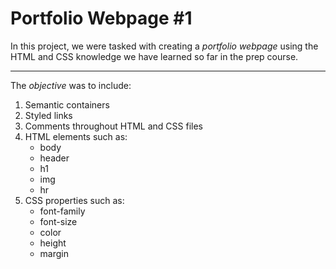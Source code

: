 # Portfolio Webpage #1

In this project, we were tasked with creating a *portfolio webpage* using the HTML and CSS knowledge we have learned so far in the prep course.

---

The *objective* was to include:
1. Semantic containers
2. Styled links
3. Comments throughout HTML and CSS files
4. HTML elements such as:
   - body
   - header
   - h1
   - img
   - hr
5. CSS properties such as:
   - font-family
   - font-size
   - color
   - height
   - margin

